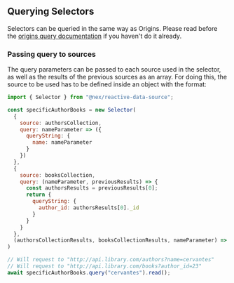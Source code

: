 ## Querying Selectors

Selectors can be queried in the same way as Origins. Please read before the [origins query documentation](../origin/query.md) if you haven't do it already.

### Passing query to sources

The query parameters can be passed to each source used in the selector, as well as the results of the previous sources as an array. For doing this, the source to be used has to be defined inside an object with the format:

```js
import { Selector } from "@nex/reactive-data-source";

const specificAuthorBooks = new Selector(
  {
    source: authorsCollection,
    query: nameParameter => ({
      queryString: {
        name: nameParameter
      }
    })
  },
  {
    source: booksCollection,
    query: (nameParameter, previousResults) => {
      const authorsResults = previousResults[0];
      return {
        queryString: {
          author_id: authorsResults[0]._id
        }
      }
    }
  },
  (authorsCollectionResults, booksCollectionResults, nameParameter) => booksCollectionResults
)

// Will request to "http://api.library.com/authors?name=cervantes"
// Will request to "http://api.library.com/books?author_id=23"
await specificAuthorBooks.query("cervantes").read();

```
